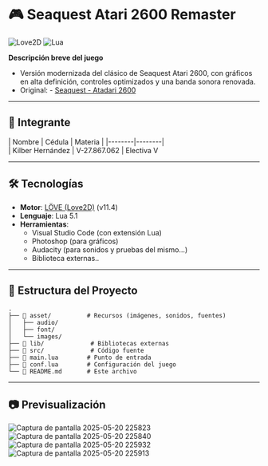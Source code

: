 # 🎮 Seaquest Atari 2600 Remaster

![Love2D](https://img.shields.io/badge/LÖVE-2D-%23e01b4c) ![Lua](https://img.shields.io/badge/Lua-5.1-%23007ACC)  

**Descripción breve del juego**

- Versión modernizada del clásico de Seaquest Atari 2600, con gráficos en alta definición, controles optimizados y una banda sonora renovada.
- Original: - [Seaquest - Atadari 2600](https://www.retrogames.cz/play_221-Atari2600.php) 

---

## 👥 Integrante 
| Nombre | Cédula | Materia | 
|--------|--------|  
| Kilber Hernández | V-27.867.062 | Electiva V

---

## 🛠️ Tecnologías  
- **Motor**: [LÖVE (Love2D)](https://love2d.org/) (v11.4)  
- **Lenguaje**: Lua 5.1  
- **Herramientas**:  
  - Visual Studio Code (con extensión Lua)  
  - Photoshop (para gráficos)  
  - Audacity (para sonidos y pruebas del mismo...)
  - Biblioteca externas..

---

## 📂 Estructura del Proyecto  
```plaintext
.
├── 📁 asset/          # Recursos (imágenes, sonidos, fuentes)
│   ├── audio/  
│   ├── font/  
│   └── images/  
├── 📁 lib/             # Bibliotecas externas
├── 📁 src/             # Código fuente  
├── 📄 main.lua        # Punto de entrada  
├── 📄 conf.lua        # Configuración del juego  
└── 📄 README.md       # Este archivo
```

---

 ## 📷 Previsualización
![Captura de pantalla 2025-05-20 225823](https://github.com/user-attachments/assets/13141c83-9d32-4fb1-927e-809796276e10)
![Captura de pantalla 2025-05-20 225840](https://github.com/user-attachments/assets/258832dd-ed4e-4326-9724-76e5eae15b3b)
![Captura de pantalla 2025-05-20 225932](https://github.com/user-attachments/assets/a8b3693e-eaa2-451a-8fd0-373836d5fa78)
![Captura de pantalla 2025-05-20 225913](https://github.com/user-attachments/assets/b4a5b53f-0a12-4a0e-9194-e03f923f6e7a)


